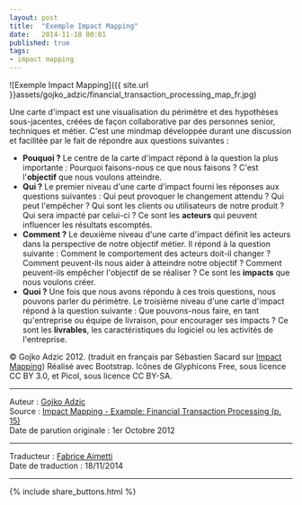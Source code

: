 ```yaml
---
layout: post
title:  "Exemple Impact Mapping"
date:   2014-11-18 00:01
published: true
tags: 
- impact mapping
---
```


![Exemple Impact Mapping]({{ site.url }}assets/gojko_adzic/financial_transaction_processing_map_fr.jpg)

Une carte d'impact est une visualisation du périmètre et des hypothèses sous-jacentes, créées de façon collaborative par des personnes senior, techniques et métier. C'est une mindmap développée durant une discussion et facilitée par le fait de répondre aux questions suivantes :

* **Pouquoi ?** Le centre de la carte d'impact répond à la question la plus importante : Pourquoi faisons-nous ce que nous faisons ? C'est l'**objectif** que nous voulons atteindre.
* **Qui ?** Le premier niveau d'une carte d'impact fourni les réponses aux questions suivantes : Qui peut provoquer le changement attendu ? Qui peut l'empêcher ? Qui sont les clients ou utilisateurs de notre produit ? Qui sera impacté par celui-ci ? Ce sont les **acteurs** qui peuvent influencer les résultats escomptés.
* **Comment ?** Le deuxième niveau d'une carte d'impact définit les acteurs dans la perspective de notre objectif métier. Il répond à la question suivante : Comment le comportement des acteurs doit-il changer ? Comment peuvent-ils nous aider à atteindre notre objectif ? Comment peuvent-ils empêcher l'objectif de se réaliser ? Ce sont les **impacts** que nous voulons créer.
* **Quoi ?** Une fois que nous avons répondu à ces trois questions, nous pouvons parler du périmètre. Le troisième niveau d'une carte d'impact répond à la question suivante : Que pouvons-nous faire, en tant qu'entreprise ou équipe de livraison, pour encourager ses impacts ? Ce sont les **livrables**, les caractéristiques du logiciel ou les activités de l'entreprise.


© Gojko Adzic 2012. (traduit en français par Sébastien Sacard sur [Impact Mapping](http://fr.impactmapping.org/drawing.php)) Réalisé avec Bootstrap. Icônes de Glyphicons Free, sous licence CC BY 3.0, et Picol, sous licence CC BY-SA.

---
Auteur : [Gojko Adzic](https://twitter.com/gojkoadzic)  
Source : [Impact Mapping - Example: Financial Transaction Processing (p. 15)](http://www.impactmapping.org/book.php)  
Date de parution originale : 1er Octobre 2012  

---
Traducteur : [Fabrice Aimetti](http://www.fabrice-aimetti.fr/)  
Date de traduction : 18/11/2014  

---


{% include share_buttons.html %}


